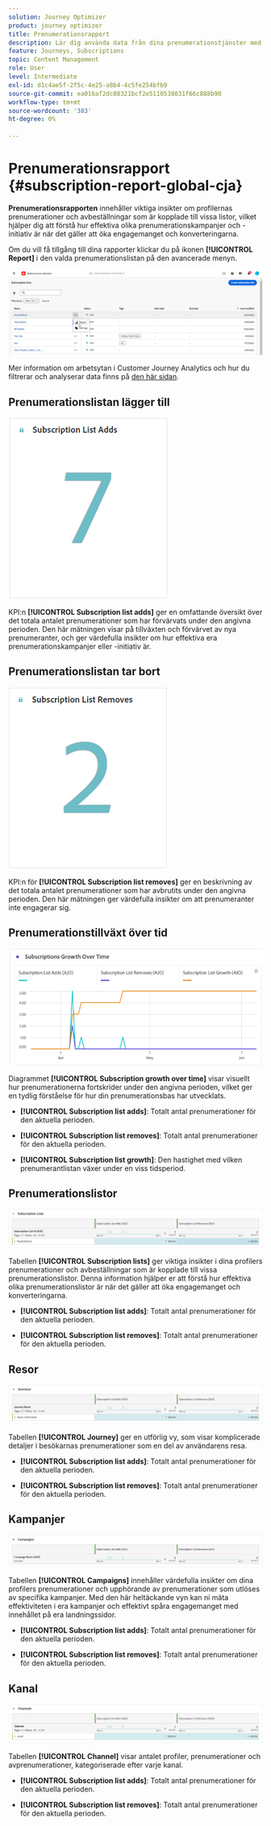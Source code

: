 ```yaml
---
solution: Journey Optimizer
product: journey optimizer
title: Prenumerationsrapport
description: Lär dig använda data från dina prenumerationstjänster med prenumerationsrapporten
feature: Journeys, Subscriptions
topic: Content Management
role: User
level: Intermediate
exl-id: d1c4ae5f-2f5c-4e25-a8b4-4c5fe254bfb9
source-git-commit: ea016af2dc08321bcf2e5110538031f66c888b90
workflow-type: tm+mt
source-wordcount: '383'
ht-degree: 0%

---
```


# Prenumerationsrapport {#subscription-report-global-cja}

**Prenumerationsrapporten** innehåller viktiga insikter om profilernas prenumerationer och avbeställningar som är kopplade till vissa listor, vilket hjälper dig att förstå hur effektiva olika prenumerationskampanjer och -initiativ är när det gäller att öka engagemanget och konverteringarna.

Om du vill få tillgång till dina rapporter klickar du på ikonen **[!UICONTROL Report]** i den valda prenumerationslistan på den avancerade menyn.

![](assets/cja-sub-access.png)

Mer information om arbetsytan i Customer Journey Analytics och hur du filtrerar och analyserar data finns på [den här sidan](https://experienceleague.adobe.com/en/docs/analytics-platform/using/cja-workspace/home).

## Prenumerationslistan lägger till

![](assets/cja-sub-add.png)

KPI:n **[!UICONTROL Subscription list adds]** ger en omfattande översikt över det totala antalet prenumerationer som har förvärvats under den angivna perioden. Den här mätningen visar på tillväxten och förvärvet av nya prenumeranter, och ger värdefulla insikter om hur effektiva era prenumerationskampanjer eller -initiativ är.

## Prenumerationslistan tar bort

![](assets/cja-sub-add-remove.png)

KPI:n för **[!UICONTROL Subscription list removes]** ger en beskrivning av det totala antalet prenumerationer som har avbrutits under den angivna perioden. Den här mätningen ger värdefulla insikter om att prenumeranter inte engagerar sig.

## Prenumerationstillväxt över tid

![](assets/cja-sub-growth.png)

Diagrammet **[!UICONTROL Subscription growth over time]** visar visuellt hur prenumerationerna fortskrider under den angivna perioden, vilket ger en tydlig förståelse för hur din prenumerationsbas har utvecklats.

* **[!UICONTROL Subscription list adds]**: Totalt antal prenumerationer för den aktuella perioden.

* **[!UICONTROL Subscription list removes]**: Totalt antal prenumerationer för den aktuella perioden.

* **[!UICONTROL Subscription list growth]**: Den hastighet med vilken prenumerantlistan växer under en viss tidsperiod.

## Prenumerationslistor

![](assets/cja-sub-lists.png)

Tabellen **[!UICONTROL Subscription lists]** ger viktiga insikter i dina profilers prenumerationer och avbeställningar som är kopplade till vissa prenumerationslistor. Denna information hjälper er att förstå hur effektiva olika prenumerationslistor är när det gäller att öka engagemanget och konverteringarna.

* **[!UICONTROL Subscription list adds]**: Totalt antal prenumerationer för den aktuella perioden.

* **[!UICONTROL Subscription list removes]**: Totalt antal prenumerationer för den aktuella perioden.

## Resor

![](assets/cja-sub-journeys.png)

Tabellen **[!UICONTROL Journey]** ger en utförlig vy, som visar komplicerade detaljer i besökarnas prenumerationer som en del av användarens resa.

* **[!UICONTROL Subscription list adds]**: Totalt antal prenumerationer för den aktuella perioden.

* **[!UICONTROL Subscription list removes]**: Totalt antal prenumerationer för den aktuella perioden.

## Kampanjer

![](assets/cja-sub-campaigns.png)

Tabellen **[!UICONTROL Campaigns]** innehåller värdefulla insikter om dina profilers prenumerationer och upphörande av prenumerationer som utlöses av specifika kampanjer. Med den här heltäckande vyn kan ni mäta effektiviteten i era kampanjer och effektivt spåra engagemanget med innehållet på era landningssidor.

* **[!UICONTROL Subscription list adds]**: Totalt antal prenumerationer för den aktuella perioden.

* **[!UICONTROL Subscription list removes]**: Totalt antal prenumerationer för den aktuella perioden.

## Kanal

![](assets/cja-sub-channels.png)

Tabellen **[!UICONTROL Channel]** visar antalet profiler, prenumerationer och avprenumerationer, kategoriserade efter varje kanal.

* **[!UICONTROL Subscription list adds]**: Totalt antal prenumerationer för den aktuella perioden.

* **[!UICONTROL Subscription list removes]**: Totalt antal prenumerationer för den aktuella perioden.
